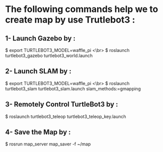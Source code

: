 # The following commands help we to create map by use Trutlebot3 :
## 1- Launch Gazebo by :
$ export TURTLEBOT3_MODEL=waffle_pi <\br>
$ roslaunch turtlebot3_gazebo turtlebot3_world.launch
## 2- Launch SLAM by :
$ export TURTLEBOT3_MODEL=waffle_pi <\br>
$ roslaunch turtlebot3_slam turtlebot3_slam.launch slam_methods:=gmapping
## 3- Remotely Control TurtleBot3 by :
$ roslaunch turtlebot3_teleop turtlebot3_teleop_key.launch
## 4- Save the Map by :
$ rosrun map_server map_saver -f ~/map

